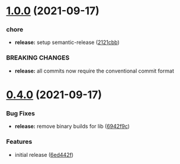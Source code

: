 # [1.0.0](https://github.com/Silthus/go-generator-lib/compare/v0.3.0...v1.0.0) (2021-09-17)


### chore

* **release:** setup semantic-release ([2121cbb](https://github.com/Silthus/go-generator-lib/commit/2121cbba294d0d2966b4500a6de1040160ff17fa))


### BREAKING CHANGES

* **release:** all commits now require the conventional commit format

# [0.4.0](https://github.com/Silthus/go-generator-lib/compare/v0.3.0...v0.4.0) (2021-09-17)


### Bug Fixes

* **release:** remove binary builds for lib ([6942f9c](https://github.com/Silthus/go-generator-lib/commit/6942f9c18d4e186a71de5de6c3fbf7deb6eacb2b))


### Features

* initial release ([6ed442f](https://github.com/Silthus/go-generator-lib/commit/6ed442f2f84faa083a9a373af652e0b9c88158f2))
